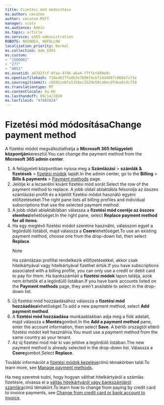 ```yaml
---
title: Fizetési mód módosítása
ms.author: cmcatee
author: cmcatee-MSFT
manager: scotv
ms.audience: Admin
ms.topic: article
ms.service: o365-administration
ROBOTS: NOINDEX, NOFOLLOW
localization_priority: Normal
ms.collection: Adm_O365
ms.custom:
- "1500001"
- "277"
- "4852"
ms.assetid: a67d2fcf-0faa-4796-a6a4-f7ffefd89e9c
ms.openlocfilehash: 710e4817fa0b3e7696f4cbf2dd4087c068a7c73e
ms.sourcegitcommit: c6692ce0fa1358ec3529e59ca0ecdfdea4cdc759
ms.translationtype: MT
ms.contentlocale: hu-HU
ms.lasthandoff: 09/14/2020
ms.locfileid: "47681824"
---
```

# <a name="change-payment-method"></a><span data-ttu-id="e73a0-102">Fizetési mód módosítása</span><span class="sxs-lookup"><span data-stu-id="e73a0-102">Change payment method</span></span>

<span data-ttu-id="e73a0-103">A fizetési módot megváltoztathatja a **Microsoft 365 felügyeleti központján**keresztül.</span><span class="sxs-lookup"><span data-stu-id="e73a0-103">You can change the payment method from the **Microsoft 365 admin center**.</span></span>
  
1. <span data-ttu-id="e73a0-104">A felügyeleti központban nyissa meg a **Számlázási**  >  **számlák & fizetések**  >  [fizetési módok](https://go.microsoft.com/fwlink/p/?linkid=2018806) lapját.</span><span class="sxs-lookup"><span data-stu-id="e73a0-104">In the admin center, go to the **Billing** > **Bills & payments** > [Payment methods](https://go.microsoft.com/fwlink/p/?linkid=2018806) page.</span></span>
2. <span data-ttu-id="e73a0-105">Jelölje ki a lecserélni kívánt fizetési mód sorát.</span><span class="sxs-lookup"><span data-stu-id="e73a0-105">Select the row of the payment method to replace.</span></span> <span data-ttu-id="e73a0-106">A jobb oldali ablaktábla felsorolja az összes számlázási profilt és a kijelölt fizetési módot használó egyéni előfizetéseket.</span><span class="sxs-lookup"><span data-stu-id="e73a0-106">The right pane lists all billing profiles and individual subscriptions that use the selected payment method.</span></span>
3. <span data-ttu-id="e73a0-107">A jobb oldali ablaktáblában válassza a **fizetési mód cseréje az összes elemhez**lehetőséget.</span><span class="sxs-lookup"><span data-stu-id="e73a0-107">In the right pane, select **Replace payment method for all items**.</span></span>
4. <span data-ttu-id="e73a0-108">Ha egy meglévő fizetési módot szeretne használni, válasszon egyet a legördülő listából, majd válassza a **Csere**lehetőséget.</span><span class="sxs-lookup"><span data-stu-id="e73a0-108">To use an existing payment method, choose one from the drop-down list, then select **Replace**.</span></span>
    > [!NOTE]
    > <span data-ttu-id="e73a0-109">Ha számlázási profillal rendelkezik előfizetésekkel, akkor csak hitelkártyával vagy hitelkártyával fizethet értük.</span><span class="sxs-lookup"><span data-stu-id="e73a0-109">If you have subscriptions associated with a billing profile, you can only use a credit or debit card to pay for them.</span></span> <span data-ttu-id="e73a0-110">Ha bankszámláit a **fizetési módok** lapon találja, azok nem érhetők el a legördülő listában.</span><span class="sxs-lookup"><span data-stu-id="e73a0-110">If you have bank accounts listed on the **Payment methods** page, they aren't available to select in the drop-down list.</span></span>
5. <span data-ttu-id="e73a0-111">Új fizetési mód hozzáadásához válassza a **fizetési mód hozzáadása**lehetőséget.</span><span class="sxs-lookup"><span data-stu-id="e73a0-111">To add a new payment method, select **Add payment method**.</span></span>
6. <span data-ttu-id="e73a0-112">A **fizetési mód hozzáadása** munkaablakban adja meg a fiók adatait, majd válassza a **Mentés**gombot.</span><span class="sxs-lookup"><span data-stu-id="e73a0-112">In the **Add a payment method** pane, enter the account information, then select **Save**.</span></span> <span data-ttu-id="e73a0-113">A bérlői országtól eltérő fizetési módot kell használnia.</span><span class="sxs-lookup"><span data-stu-id="e73a0-113">You must use a payment method from the same country as your tenant.</span></span>
7. <span data-ttu-id="e73a0-114">Az új fizetési mód már ki van jelölve a legördülő listában.</span><span class="sxs-lookup"><span data-stu-id="e73a0-114">The new payment method is already selected in the drop-down list.</span></span> <span data-ttu-id="e73a0-115">Válassza a **Csere**gombot.</span><span class="sxs-lookup"><span data-stu-id="e73a0-115">Select **Replace**.</span></span>

<span data-ttu-id="e73a0-116">További információt a [fizetési módok kezelése](https://docs.microsoft.com/microsoft-365/commerce/billing-and-payments/manage-payment-methods)című témakörben talál.</span><span class="sxs-lookup"><span data-stu-id="e73a0-116">To learn more, see [Manage payment methods](https://docs.microsoft.com/microsoft-365/commerce/billing-and-payments/manage-payment-methods).</span></span>

<span data-ttu-id="e73a0-117">Ha meg szeretné tudni, hogy hogyan válthat hitelkártyáról a számlás fizetésre, olvassa el a [váltás hitelkártyáról vagy bankszámláról számlára](https://docs.microsoft.com/microsoft-365/commerce/billing-and-payments/change-payment-method#change-from-credit-card-or-bank-account-to-invoice)című témakört.</span><span class="sxs-lookup"><span data-stu-id="e73a0-117">To learn how to change from paying by credit card to invoice payments, see [Change from credit card or bank account to invoice](https://docs.microsoft.com/microsoft-365/commerce/billing-and-payments/change-payment-method#change-from-credit-card-or-bank-account-to-invoice).</span></span>